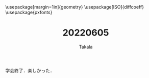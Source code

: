 ﻿---
title: 20220605
yesterday: 20220604
tomorrow: 20220606
days: 891
author: Takala
header-includes:
  - \usepackage[margin=1in]{geometry}
  - \usepackage[ISO]{diffcoeff}
  - \usepackage{pxfonts}
---



学会終了．楽しかった．

